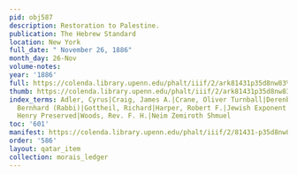 ```yaml
---
pid: obj587
description: Restoration to Palestine.
publication: The Hebrew Standard
location: New York
full_date: " November 26, 1886"
month_day: 26-Nov
volume-notes:
year: '1886'
full: https://colenda.library.upenn.edu/phalt/iiif/2/ark81431p35d8nw83%2FSHA256E-s7253940--01bf91208a55171c715ea9062a02538c54c2eff146d5f10a605713453d719e32.jpeg/full/3500,/0/default.jpg
thumb: https://colenda.library.upenn.edu/phalt/iiif/2/ark81431p35d8nw83%2FSHA256E-s7253940--01bf91208a55171c715ea9062a02538c54c2eff146d5f10a605713453d719e32.jpeg/full/!200,200/0/default.jpg
index_terms: Adler, Cyrus|Craig, James A.|Crane, Oliver Turnball|Derenburg, Joseph|Felsenthal,
  Bernhard (Rabbi)|Gottheil, Richard|Harper, Robert F.|Jewish Exponent (Philadelphia)|Smith,
  Henry Preserved|Woods, Rev. F. H.|Neim Zemiroth Shmuel
toc: '601'
manifest: https://colenda.library.upenn.edu/phalt/iiif/2/81431-p35d8nw83/manifest
order: '586'
layout: qatar_item
collection: morais_ledger
---
```

